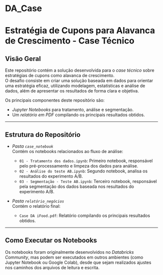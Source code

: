 # DA_Case

# Estratégia de Cupons para Alavanca de Crescimento - Case Técnico

## Visão Geral
Este repositório contém a solução desenvolvida para o *case técnico* sobre estratégias de cupons como alavanca de crescimento.  
O desafio consiste em criar uma solução baseada em dados para orientar uma estratégia eficaz, utilizando modelagem, estatísticas e análise de dados, além de apresentar os resultados de forma clara e objetiva.

Os principais componentes deste repositório são:
- *Jupyter Notebooks* para tratamento, análise e segmentação.
- Um *relatório em PDF* compilando os principais resultados obtidos.

---

## Estrutura do Repositório

- *Pasta `case_notebook`*  
  Contém os notebooks relacionados ao fluxo de análise:
  - `01 - Tratamento dos dados.ipynb`: Primeiro notebook, responsável pelo pré-processamento e limpeza dos dados para análise.
  - `02 - Análise do teste AB.ipynb`: Segundo notebook, analisa os resultados do experimento A/B.
  - `03 - Segmentação - Teste AB.ipynb`: Terceiro notebook, responsável pela segmentação dos dados baseada nos resultados do experimento A/B.

- *Pasta `relatório_negócios`*  
  Contém o relatório final:
  - `Case DA iFood.pdf`: Relatório compilando os principais resultados obtidos.

---

## Como Executar os Notebooks

Os notebooks foram originalmente desenvolvidos no *Databricks Community*, mas podem ser executados em outros ambientes (como Jupyter Notebook ou Google Colab), desde que sejam realizados ajustes nos caminhos dos arquivos de leitura e escrita.
